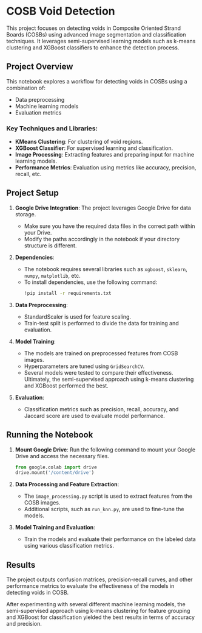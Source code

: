 
# COSB Void Detection

This project focuses on detecting voids in Composite Oriented Strand Boards (COSBs) using advanced image segmentation and classification techniques. It leverages semi-supervised learning models such as k-means clustering and XGBoost classifiers to enhance the detection process.

## Project Overview

This notebook explores a workflow for detecting voids in COSBs using a combination of:
- Data preprocessing
- Machine learning models
- Evaluation metrics

### Key Techniques and Libraries:
- **KMeans Clustering**: For clustering of void regions.
- **XGBoost Classifier**: For supervised learning and classification.
- **Image Processing**: Extracting features and preparing input for machine learning models.
- **Performance Metrics**: Evaluation using metrics like accuracy, precision, recall, etc.

## Project Setup

1. **Google Drive Integration**: The project leverages Google Drive for data storage.
   - Make sure you have the required data files in the correct path within your Drive.
   - Modify the paths accordingly in the notebook if your directory structure is different.
   
2. **Dependencies**:
   - The notebook requires several libraries such as `xgboost`, `sklearn`, `numpy`, `matplotlib`, etc.
   - To install dependencies, use the following command:
     ```bash
     !pip install -r requirements.txt
     ```

3. **Data Preprocessing**:
   - StandardScaler is used for feature scaling.
   - Train-test split is performed to divide the data for training and evaluation.

4. **Model Training**:
   - The models are trained on preprocessed features from COSB images.
   - Hyperparameters are tuned using `GridSearchCV`.
   - Several models were tested to compare their effectiveness. Ultimately, the semi-supervised approach using k-means clustering and XGBoost performed the best.

5. **Evaluation**:
   - Classification metrics such as precision, recall, accuracy, and Jaccard score are used to evaluate model performance.

## Running the Notebook

1. **Mount Google Drive**: Run the following command to mount your Google Drive and access the necessary files.
   ```python
   from google.colab import drive
   drive.mount('/content/drive')
   ```

2. **Data Processing and Feature Extraction**:
   - The `image_processing.py` script is used to extract features from the COSB images.
   - Additional scripts, such as `run_knn.py`, are used to fine-tune the models.

3. **Model Training and Evaluation**:
   - Train the models and evaluate their performance on the labeled data using various classification metrics.

## Results

The project outputs confusion matrices, precision-recall curves, and other performance metrics to evaluate the effectiveness of the models in detecting voids in COSB.

After experimenting with several different machine learning models, the semi-supervised approach using k-means clustering for feature grouping and XGBoost for classification yielded the best results in terms of accuracy and precision.
